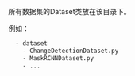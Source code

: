 所有数据集的Dataset类放在该目录下。

例如：
```bash
  - dataset
    - ChangeDetectionDataset.py
    - MaskRCNNDataset.py
    - ...
```
